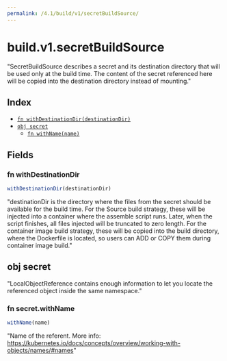 ```yaml
---
permalink: /4.1/build/v1/secretBuildSource/
---
```


# build.v1.secretBuildSource

"SecretBuildSource describes a secret and its destination directory that will be used only at the build time. The content of the secret referenced here will be copied into the destination directory instead of mounting."

## Index

* [`fn withDestinationDir(destinationDir)`](#fn-withdestinationdir)
* [`obj secret`](#obj-secret)
  * [`fn withName(name)`](#fn-secretwithname)

## Fields

### fn withDestinationDir

```ts
withDestinationDir(destinationDir)
```

"destinationDir is the directory where the files from the secret should be available for the build time. For the Source build strategy, these will be injected into a container where the assemble script runs. Later, when the script finishes, all files injected will be truncated to zero length. For the container image build strategy, these will be copied into the build directory, where the Dockerfile is located, so users can ADD or COPY them during container image build."

## obj secret

"LocalObjectReference contains enough information to let you locate the referenced object inside the same namespace."

### fn secret.withName

```ts
withName(name)
```

"Name of the referent. More info: https://kubernetes.io/docs/concepts/overview/working-with-objects/names/#names"